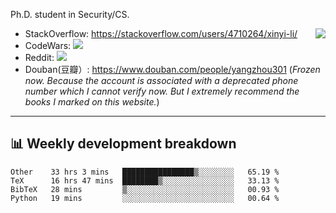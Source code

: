 Ph.D. student in Security/CS.

<img align="right" src="https://github-readme-stats.vercel.app/api?username=li-xin-yi&count_private=true&show_icons=true&hide_title=true&theme=tokyonight" />

- StackOverflow: https://stackoverflow.com/users/4710264/xinyi-li/
- CodeWars: [![](https://www.codewars.com/users/xy-li/badges/micro)](https://www.codewars.com/users/xy-li/)
- Reddit: [![](https://img.shields.io/reddit/user-karma/combined/xy-li?style=social)](https://www.reddit.com/user/xy-li/)
- Douban(豆瓣）: https://www.douban.com/people/yangzhou301  (*Frozen now. Because the account is associated with a deprecated phone number which I cannot verify now. But I extremely recommend the books I marked on this website.*)

---

## 📊 Weekly development breakdown

<!--START_SECTION:waka-->
```text
Other    33 hrs 3 mins   ████████████████▒░░░░░░░░   65.19 % 
TeX      16 hrs 47 mins  ████████▒░░░░░░░░░░░░░░░░   33.13 % 
BibTeX   28 mins         ▒░░░░░░░░░░░░░░░░░░░░░░░░   00.93 % 
Python   19 mins         ░░░░░░░░░░░░░░░░░░░░░░░░░   00.64 % 
```
<!--END_SECTION:waka-->
